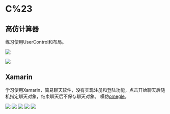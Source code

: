 # C%23

## 高仿计算器

练习使用UserControl和布局。

![](https://github.com/Evan1995/HomeworkCode/raw/master/C%23/pic/1.png)

![](https://github.com/Evan1995/HomeworkCode/raw/master/C%23/pic/2.png)

## Xamarin

学习使用Xamarin，简易聊天软件，没有实现注册和登陆功能，点击开始聊天后随机指定聊天对象，结束聊天后不保存聊天对象。
模仿[omegle](http://www.omegle.com/)。

![](https://github.com/Evan1995/HomeworkCode/raw/master/C%23/pic/3.png)
![](https://github.com/Evan1995/HomeworkCode/raw/master/C%23/pic/4.png)
![](https://github.com/Evan1995/HomeworkCode/raw/master/C%23/pic/5.png)
![](https://github.com/Evan1995/HomeworkCode/raw/master/C%23/pic/6.png)
![](https://github.com/Evan1995/HomeworkCode/raw/master/C%23/pic/7.png)
